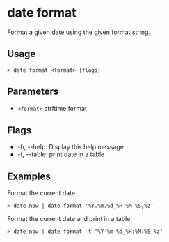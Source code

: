 # date format
Format a given date using the given format string.

## Usage
```shell
> date format <format> {flags} 
 ```

## Parameters
* `<format>` strftime format

## Flags
* -h, --help: Display this help message
* -t, --table: print date in a table

## Examples
  Format the current date
```shell
> date now | date format '%Y.%m.%d_%H %M %S,%z'
 ```

  Format the current date and print in a table
```shell
> date now | date format -t '%Y-%m-%d_%H:%M:%S %z'
 ```

